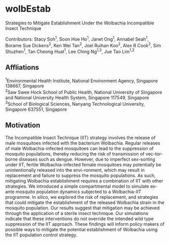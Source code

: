 # wolbEstab
Strategies to Mitigate Establishment Under the Wolbachia Incompatible Insect Technique

Contributors: Stacy Soh<sup>1</sup>, Soon Hoe Ho<sup>1</sup>, Janet Ong<sup>1</sup>, Annabel Seah<sup>1</sup>,  Borame Sue Dickens<sup>2</sup>, Ken Wei Tan<sup>2</sup>, Joel Ruihan Koo<sup>2</sup>, Alex R Cook<sup>2</sup>, Sim Shuzhen<sup>1</sup>, Tan Cheong Huat<sup>1</sup>, Lee Ching Ng<sup>1,3</sup>,  Jue Tao Lim<sup>1,2</sup>
## Affliations
<sup>1</sup>Environmental Health Institute, National Environment Agency, Singapore 138667, Singapore<br/>
<sup>2</sup>Saw Swee Hock School of Public Health, National University of Singapore and National University Health System, Singapore 117549, Singapore<br/>
<sup>3</sup>School of Biological Sciences, Nanyang Technological University, Singapore 637551, Singapore<br/>

## Motivation
The Incompatible Insect Technique (IIT) strategy involves the release of male mosquitoes infected with the bacterium Wolbachia. Regular releases of male Wolbachia-infected mosquitoes can lead to the suppression of mosquito populations, thereby reducing the risk of transmission of vec-tor-borne diseases such as dengue. However, due to imperfect sex-sorting under IIT, fertile Wolbachia-infected female mosquitoes may potentially be unintentionally released into the envi-ronment, which may result in replacement and failure to suppress the mosquito populations. As such, mitigating Wolbachia establishment requires a combination of IIT with other strategies. We introduced a simple compartmental model to simulate ex-ante mosquito population dynamics subjected to a Wolbachia-IIT programme. In silico, we explored the risk of replacement, and strategies that could mitigate the establishment of the released Wolbachia strain in the mosquito population. Our results suggest that mitigation may be achieved through the application of a sterile insect technique. Our simulations indicate that these interventions do not override the intended wild type suppression of the IIT approach. These findings will inform policy makers of possible ways to mitigate the potential establishment of Wolbachia using the IIT population control strategy.
